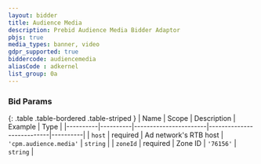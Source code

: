 ```yaml
---
layout: bidder
title: Audience Media
description: Prebid Audience Media Bidder Adaptor
pbjs: true
media_types: banner, video
gdpr_supported: true
biddercode: audiencemedia
aliasCode : adkernel
list_group: 0a
---
```


### Bid Params

{: .table .table-bordered .table-striped }
| Name     | Scope    | Description           | Example                   | Type     |
|----------|----------|-----------------------|---------------------------|----------|
| `host`   | required | Ad network's RTB host | `'cpm.audience.media'` | `string` |
| `zoneId` | required | Zone ID           | `'76156'`                 | `string` |
